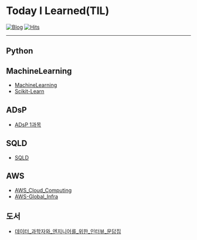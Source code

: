 # Today I Learned(TIL)
[![Blog](https://img.shields.io/badge/Blog-jmsmg.github.io-green.svg)](https://jmsmg.github.io/)
[![Hits](https://hits.seeyoufarm.com/api/count/incr/badge.svg?url=https%3A%2F%2Fgithub.com%2Fjmsmg%2F&count_bg=%2379C83D&title_bg=%23555555&icon=&icon_color=%23E7E7E7&title=vistor&edge_flat=false)](https://hits.seeyoufarm.com)

---
## Python

## MachineLearning
- [MachineLearning](https://github.com/jmsmg/TIL/blob/main/MachineLearning/MachineLearning.md)
- [Scikit-Learn](https://github.com/jmsmg/TIL/blob/main/MachineLearning/Scikit-Learn.md)

## ADsP
- [ADsP 1과목](https://github.com/jmsmg/TIL/blob/main/ADsP/ADsP필기노트.md)

## SQLD
- [SQLD](https://github.com/jmsmg/TIL/blob/main/SQLD/SQLD필기.md)

## AWS
- [AWS_Cloud_Computing](https://github.com/jmsmg/TIL/blob/main/AWS/AWS1-Cloud_Computing.md)
- [AWS-Global_Infra](https://github.com/jmsmg/TIL/blob/main/AWS/AWS2-Global_infra.md)


## 도서
- [데이터_과학자와_엔지니어를_위한_인터뷰_문답집](https://github.com/jmsmg/TIL/blob/main/%EB%8F%84%EC%84%9C/데이터_과학자와_엔지니어를_위한_인터뷰_문답집.md)